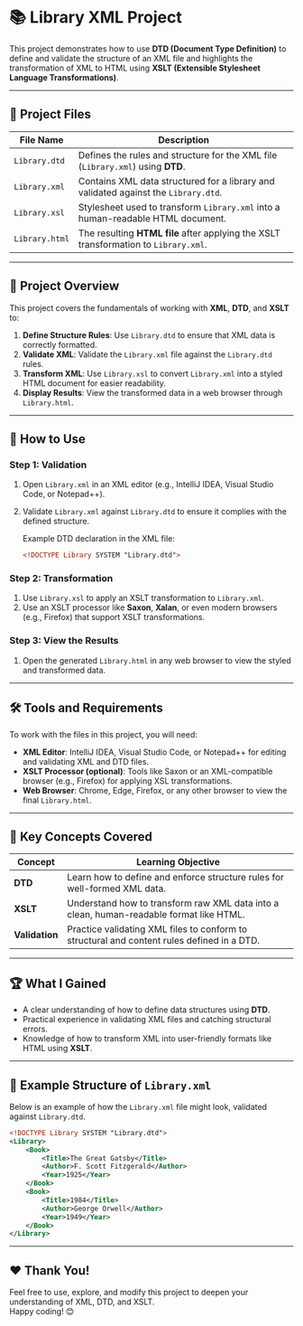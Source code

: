 # 📚 Library XML Project

This project demonstrates how to use **DTD (Document Type Definition)** to define and validate the structure of an XML file and highlights the transformation of XML to HTML using **XSLT (Extensible Stylesheet Language Transformations)**.

---

## 📂 Project Files

| **File Name**       | **Description**                                                                                     |
|----------------------|-----------------------------------------------------------------------------------------------------|
| `Library.dtd`        | Defines the rules and structure for the XML file (`Library.xml`) using **DTD**.                    |
| `Library.xml`        | Contains XML data structured for a library and validated against the `Library.dtd`.                |
| `Library.xsl`        | Stylesheet used to transform `Library.xml` into a human-readable HTML document.                    |
| `Library.html`       | The resulting **HTML file** after applying the XSLT transformation to `Library.xml`.               |

---

## 📝 Project Overview

This project covers the fundamentals of working with **XML**, **DTD**, and **XSLT** to:
1. **Define Structure Rules**: Use `Library.dtd` to ensure that XML data is correctly formatted.
2. **Validate XML**: Validate the `Library.xml` file against the `Library.dtd` rules.
3. **Transform XML**: Use `Library.xsl` to convert `Library.xml` into a styled HTML document for easier readability.
4. **Display Results**: View the transformed data in a web browser through `Library.html`.

---

## 🚀 How to Use

### Step 1: Validation
1. Open `Library.xml` in an XML editor (e.g., IntelliJ IDEA, Visual Studio Code, or Notepad++).
2. Validate `Library.xml` against `Library.dtd` to ensure it complies with the defined structure.

   Example DTD declaration in the XML file:
   ```xml
   <!DOCTYPE Library SYSTEM "Library.dtd">
   ```

### Step 2: Transformation
1. Use `Library.xsl` to apply an XSLT transformation to `Library.xml`.
2. Use an XSLT processor like **Saxon**, **Xalan**, or even modern browsers (e.g., Firefox) that support XSLT transformations.

### Step 3: View the Results
1. Open the generated `Library.html` in any web browser to view the styled and transformed data.

---

## 🛠️ Tools and Requirements

To work with the files in this project, you will need:

- **XML Editor**: IntelliJ IDEA, Visual Studio Code, or Notepad++ for editing and validating XML and DTD files.
- **XSLT Processor (optional)**: Tools like Saxon or an XML-compatible browser (e.g., Firefox) for applying XSL transformations.
- **Web Browser**: Chrome, Edge, Firefox, or any other browser to view the final `Library.html`.

---

## 📌 Key Concepts Covered

| **Concept**   | **Learning Objective**                                                                                      |
|---------------|------------------------------------------------------------------------------------------------------------|
| **DTD**       | Learn how to define and enforce structure rules for well-formed XML data.                                   |
| **XSLT**      | Understand how to transform raw XML data into a clean, human-readable format like HTML.                     |
| **Validation**| Practice validating XML files to conform to structural and content rules defined in a DTD.                  |

---

## 🏆 What I Gained

- A clear understanding of how to define data structures using **DTD**.
- Practical experience in validating XML files and catching structural errors.
- Knowledge of how to transform XML into user-friendly formats like HTML using **XSLT**.

---

## 📖 Example Structure of `Library.xml`

Below is an example of how the `Library.xml` file might look, validated against `Library.dtd`.

```xml
<!DOCTYPE Library SYSTEM "Library.dtd">
<Library>
    <Book>
        <Title>The Great Gatsby</Title>
        <Author>F. Scott Fitzgerald</Author>
        <Year>1925</Year>
    </Book>
    <Book>
        <Title>1984</Title>
        <Author>George Orwell</Author>
        <Year>1949</Year>
    </Book>
</Library>
```

---

## ❤️ Thank You!

Feel free to use, explore, and modify this project to deepen your understanding of XML, DTD, and XSLT.  
Happy coding! 😊